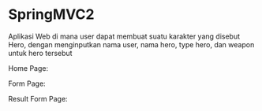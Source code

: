 # SpringMVC2

Aplikasi Web di mana user dapat membuat suatu karakter yang disebut Hero, dengan menginputkan nama user, nama hero, type hero, dan weapon untuk hero tersebut

Home Page:

Form Page:

Result Form Page:
